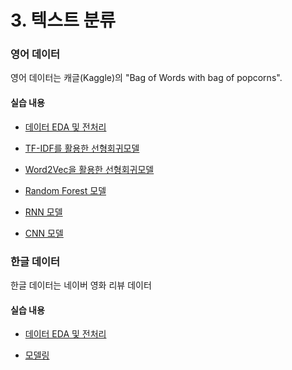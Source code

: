 # 3. 텍스트 분류



### 영어 데이터

영어 데이터는 캐글(Kaggle)의 "Bag of Words with bag of popcorns".

#### 실습 내용

- [데이터 EDA 및 전처리](./3.1.2.EDA&preprocessing.ipynb)

- [TF-IDF를 활용한 선형회귀모델](./3.1.4%20Linear%20Regression%20with%20TF-IDF.ipynb)

- [Word2Vec을 활용한 선형회귀모델](./3.1.4%20Linear%20Regression%20with%20Word2Vec.ipynb)

- [Random Forest 모델](./3.1.5%20Random%20Forest.ipynb)

- [RNN 모델](./3.1.6%20RNN%20Classification.ipynb)

- [CNN 모델](./3.1.7.CNN_Classification.ipynb)


### 한글 데이터

한글 데이터는 네이버 영화 리뷰 데이터

#### 실습 내용

- [데이터 EDA 및 전처리](./3.2.2.EDA&preprocessing.ipynb)

- [모델링](./3.2.3.Korea%20Sentiment%20Modeling.ipynb)
